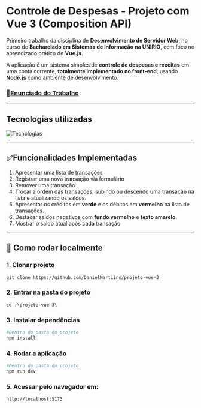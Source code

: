 # Controle de Despesas - Projeto com Vue 3 (Composition API)
  Primeiro trabalho da disciplina de **Desenvolvimento de Servidor Web**, no curso de **Bacharelado em Sistemas de Informação na UNIRIO**, com foco no aprendizado prático de **Vue.js**.
  
  A aplicação é um sistema simples de **controle de despesas e receitas** em uma conta corrente, **totalmente
  implementado no front-end**, usando **Node.js** como ambiente de desenvolvimento.
### 📄[Enunciado do Trabalho](./EnunciadoTrabalho.pdf)

---

## Tecnologias utilizadas
  ![Tecnologias](https://skillicons.dev/icons?i=html,css,js,nodejs,vue,scss,vscode)

---

## ✅Funcionalidades Implementadas
1. Apresentar uma lista de transações 
2. Registrar uma nova transação via formulário
3. Remover uma transação
4. Trocar a ordem das transações, subindo ou descendo uma transação na lista e atualizando os saldos.
5. Apresentar os créditos em **verde** e os débitos em **vermelho** na lista de transações. 
6. Destacar saldos negativos com **fundo vermelho** e **texto amarelo**.
7. Mostrar o saldo atual após cada transação

---

## 🧪 Como rodar localmente

### 1. Clonar projeto
```
git clone https://github.com/DanielMartiins/projeto-vue-3
```

### 2. Entrar na pasta do projeto
```
cd .\projeto-vue-3\
```

### 3. Instalar dependências
```sh
#Dentro da pasta do projeto
npm install
```

### 4. Rodar a aplicação
```sh
#Dentro da pasta do projeto
npm run dev
```

### 5. Acessar pelo navegador em:
```sh
http://localhost:5173
```
